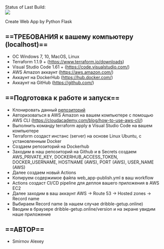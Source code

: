 Status of Last Build:<br>
<img src="https://github.com/mastermole0310/Web-App-by-Python-Flask/workflows/Publish Web App/badge.svg?branch-main"><br>

Create Web App by Python Flask

## ==ТРЕБОВАНИЯ к вашему компьютеру (localhost)==
- ОС Windows 7, 10, MacOS, Linux
- Terraform 1.1.9 + (https://www.terraform.io/downloads)
- Visual Studio Code 1.61 + (https://code.visualstudio.com/)
- AWS Amazon аккаунт (https://aws.amazon.com/)
- Аккаунт на DockerHub (https://hub.docker.com/)
- Аккаунт на GitHub (https://github.com/)
## ==Подготовка к работе и запуск==
- Клонировать данный [репозиторий](https://github.com/mastermole0310/Web-App-by-Python-Flask)
- Авторизоваться в AWS Amazon на вашем компьютере с помощью AWS CLI (https://cloudacademy.com/blog/how-to-use-aws-cli/)
- Выполнить команду terraform apply в Visual Studio Code на вашем компьютере
- Terraform создаст инстанс (server) на основе Linux Ubuntu, с установленным Docker
- Создаем репозиторий на Dockerhub
- Заходим в наш репозиторий на Github и в Secrets создаем AWS_PRIVATE_KEY, DOCKERHUB_ACCESS_TOKEN, DOCKER_USERNAME, HOSTNAME (AWS), PORT (AWS), USER_NAME (AWS)
- Далее создаем новый Actions
- Копируем содержимое файла web_app-publish.yml в ваш workflow
- Actions создаст CI/CD pipeline для деплоя вашего приложения в AWS EC2
- Далее заходим в ваш аккаунт AWS → Route 53 → Hosted zones → Record name
- Выбираем Record name (в нашем случае dribble-getup.online)
- Вводим в браузерe dribble-getup.online/version и на экране увидим наше приложение


## ==АВТОР==
- Smirnov Alexey